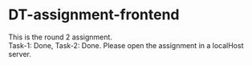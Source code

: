 # DT-assignment-frontend
This is the round 2 assignment.  
Task-1: Done, Task-2: Done.
Please open the assignment in a localHost server.
